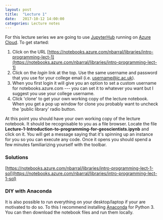 ```yaml
---
layout: post
title:  "Lecture 1"
date:   2017-10-12 14:00:00
categories: Lecture notes
---
```


For this lecture series we are going to use [JupyterHub](https://jupyterhub.readthedocs.io/en/latest/) running on [Azure Cloud](https://azure.microsoft.com/en-gb/overview/what-is-azure/). To get started:

1. Click on the URL
[https://notebooks.azure.com/nbarral/libraries/intro-programming-lect-1](https://notebooks.azure.com/nbarral/libraries/intro-programming-lect-1)
2. Click on the *login* link at the top. Use the same username and password that you use for your college email (i.e. username@ic.ac.uk).
3. When you first login it will give you an option to set a custom username for notebooks.azure.com --- you can set it to whatever you want but I suggest you use your college username.
4. Click 'clone' to get your own working copy of the lecture notebook. When you get a pop up window for clone you probably want to uncheck the 'public library' radio button.

At this point you should have your own working copy of the lecture notebook. It
should be recognisable to you as a file browser. Locate the file
**Lecture-1-Introduction-to-programming-for-geoscientists.ipynb** and click on
it. You will get a message saying that it's spinning up an instance for you so
you can execute any code. Once it opens you should spend a few minutes familiarizing
yourself with the toolbar.

### Solutions

[https://notebooks.azure.com/nbarral/libraries/intro-programming-lect-1-sol](https://notebooks.azure.com/nbarral/libraries/intro-programming-lect-1-sol)

### DIY with Anaconda
It is also possible to run everything on your desktop/laptop if your are motivated to do so. To this I recommend installing [Anaconda](https://www.anaconda.com/download/) for Python 3. You can then download the notebook files and run them locally.

